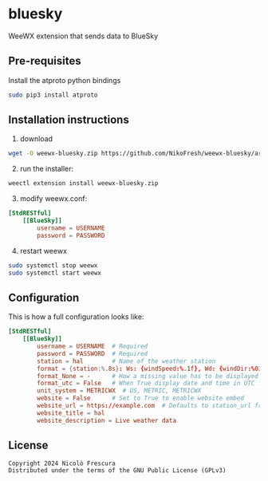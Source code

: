# bluesky

WeeWX extension that sends data to BlueSky

## Pre-requisites

Install the atproto python bindings

```bash
sudo pip3 install atproto
```

## Installation instructions

1. download

```bash
wget -O weewx-bluesky.zip https://github.com/NikoFresh/weewx-bluesky/archive/master.zip
```

2. run the installer:

```bash
weectl extension install weewx-bluesky.zip
```

3. modify weewx.conf:

```conf
[StdRESTful]
    [[BlueSky]]
        username = USERNAME
        password = PASSWORD
```

4. restart weewx

```bash
sudo systemctl stop weewx
sudo systemctl start weewx
```

## Configuration

This is how a full configuration looks like:

```conf
[StdRESTful]
    [[BlueSky]]
        username = USERNAME  # Required
        password = PASSWORD  # Required
        station = hal        # Name of the weather station
        format = {station:%.8s}: Ws: {windSpeed:%.1f}, Wd: {windDir:%03.0f}, Wg: {windGust:%.1f}, oT: {outTemp:%.1f}, oH: {outHumidity:%.2f}, P: {barometer:%.3f}, R: {rain:%.3f}  # Default message format
        format_None = -      # How a missing value has to be displayed
        format_utc = False   # When True display date and time in UTC format instead of local
        unit_system = METRICWX  # US, METRIC, METRICWX
        website = False      # Set to True to enable website embed
        website_url = https://example.com  # Defaults to station_url from weewx.conf
        website_title = hal
        website_description = Live weather data

```

## License

```
Copyright 2024 Nicolò Frescura
Distributed under the terms of the GNU Public License (GPLv3)
```
